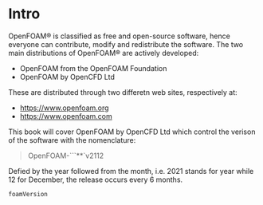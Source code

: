 # Intro

OpenFOAM® is classified as free and open-source software, hence everyone can contribute, modify and redistribute the software.
The two main distributions of OpenFOAM® are actively developed:
- OpenFOAM from the OpenFOAM Foundation
- OpenFOAM by OpenCFD Ltd

These are distributed through two differetn web sites, respectively at:
- https://www.openfoam.org
- https://www.openfoam.com

This book will cover OpenFOAM by OpenCFD Ltd which control the verison of the software with the nomenclature:

> OpenFOAM-```**`v2112

Defied by the year followed from the month, i.e. 2021 stands for year while 12 for December, the release occurs 
every 6 months.

```sh
foamVersion
```